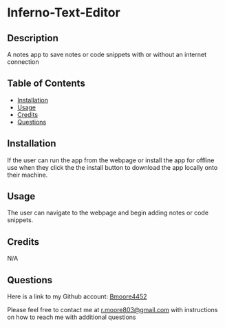 # Inferno-Text-Editor


## Description
A notes app to save notes or code snippets with or without an internet connection

## Table of Contents 

* [Installation](#installation)
* [Usage](#usage)
* [Credits](#credits)
* [Questions](#questions)


## Installation
If the user can run the app from the webpage or install the app for offline use when they click the the install button to download the app locally onto their machine.

## Usage
The user can navigate to the webpage and begin adding notes or code snippets. 

## Credits
N/A

## Questions
Here is a link to my Github account:
[Bmoore4452](https://github.com/Bmoore4452)

Please feel free to contact me at r.moore803@gmail.com with instructions on how to reach me with additional questions




